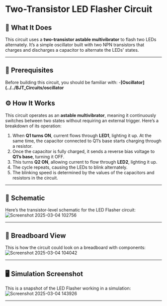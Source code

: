 # Two-Transistor LED Flasher Circuit

## 📝 What It Does

This circuit uses a **two-transistor astable multivibrator** to flash two LEDs alternately. It’s a simple oscillator built with two NPN transistors that charges and discharges a capacitor to alternate the LEDs' states.

---

## 📌 Prerequisites

Before building this circuit, you should be familiar with:
-**[Oscillator](../../BJT_Circuits/oscillator** 

## ⚙️ How It Works

This circuit operates as an **astable multivibrator**, meaning it continuously switches between two states without requiring an external trigger. Here’s a breakdown of its operation:

1. When **Q1 turns ON**, current flows through **LED1**, lighting it up. At the same time, the capacitor connected to Q1’s base starts charging through a resistor.
2. Once the capacitor is fully charged, it sends a reverse bias voltage to **Q1’s base**, turning it OFF.
3. This turns **Q2 ON**, allowing current to flow through **LED2**, lighting it up.
4. The cycle repeats, causing the LEDs to blink alternately.
5. The blinking speed is determined by the values of the capacitors and resistors in the circuit.

---

## 📐 Schematic

Here’s the transistor-level schematic for the LED Flasher circuit:
![Screenshot 2025-03-04 102756](https://github.com/user-attachments/assets/22bdbc74-cb2a-4258-9e98-3feb0083bacb)

---

## 🔌 Breadboard View

This is how the circuit could look on a breadboard with components:
![Screenshot 2025-03-04 104042](https://github.com/user-attachments/assets/903ae3e4-a922-41cf-908d-4d1139947716)

---

## 🖥️ Simulation Screenshot

This is a snapshot of the LED Flasher working in a simulation:
![Screenshot 2025-03-04 143926](https://github.com/user-attachments/assets/5e9cb8ef-9d3b-40c6-b3c0-6255fde00452)

---
